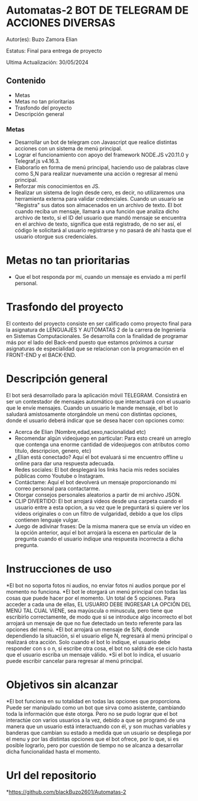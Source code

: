 # Automatas-2 BOT DE TELEGRAM DE ACCIONES DIVERSAS
Autor(es): Buzo Zamora Elian

Estatus: Final para entrega de proyecto

Ultima Actualización: 30/05/2024
## Contenido
* Metas 
* Metas no tan prioritarias
* Trasfondo del proyecto
* Descripción general

### Metas
* Desarrollar un bot de telegram con Javascript que realice distintas acciones con un sistema de menú principal.
* Lograr el funcionamiento con apoyo del framework NODE.JS v20.11.0 y Telegraf.js v4.16.3.
* Elaborarlo en forma de menú principal, haciendo uso de palabras clave como S,N para realizar nuevamente una acción o regresar al menú principal.
* Reforzar mis conocimientos en JS.
* Realizar un sistema de login desde cero, es decir, no utilizaremos una herramienta externa para validar credenciales. Cuando un usuario se "Registra" sus datos son almacenados en un archivo de texto. El bot cuando reciba un mensaje, llamará a una función que analiza dicho archivo de texto, si el ID del usuario que mandó mensaje se encuentra en el archivo de texto, significa que está registrado, de no ser así, el código le solicitará al usuario registrarse y no pasará de ahí hasta que el usuario otorgue sus credenciales.

# Metas no tan prioritarias
* Que el bot responda por mí, cuando un mensaje es enviado a mi perfil personal.

# Trasfondo del proyecto
El contexto del proyecto consiste en ser calificado como proyecto final para la asignatura de LENGUAJES Y AUTÓMATAS 2 de la carrera de Ingenieria en Sistemas Computacionales.
Se desarrolla con la finalidad de programar más por el lado del Back-end puesto que estamos próximos a cursar asignaturas de especialidad que se relacionan con la programación
en el FRONT-END y el BACK-END.

# Descripción general
El bot será desarrollado para la aplicación móvil TELEGRAM. Consistirá en ser un contestador de mensajes automático que interactuará con el usuario que le envíe mensajes. Cuando un usuario
le mande mensaje, el bot lo saludará amistosamente otorgándole un menú con distintas opciones, donde el usuario deberá indicar que se desea hacer con opciones como:
* Acerca de Elian (Nombre,edad,sexo,nacionalidad etc)
* Recomendar algún videojuego en particular: Para esto crearé un arreglo que contenga una enorme cantidad de videojuegos con atributos como titulo, descripcion, genero, etc)
* ¿Elian está conectado? Aquí el bot evaluará si me encuentro offline u online para dar una respuesta adecuada.
* Redes sociales: El bot desplegará los links hacia mis redes sociales públicas como Youtube o Instagram.
* Contáctame: Aquí el bot devolverá un mensaje proporcionando mi correo personal para contactarme.
* Otorgar consejos personales aleatorios a partir de mi archivo JSON.
* CLIP DIVERTIDO: El bot arrojará videos desde una carpeta cuando el usuario entre a esta opcion, a su vez que le preguntará si quiere ver los videos originales o con un filtro de vulgaridad, debido a que los clips contienen lenguaje vulgar.
* Juego de adivinar frases: De la misma manera que se envía un vídeo en la opción anterior, aquí el bot arrojará la escena en particular de la pregunta cuando el usuario indique una respuesta incorrecta a dicha pregunta.

# Instrucciones de uso
*El bot no soporta fotos ni audios, no enviar fotos ni audios porque por el momento no funciona.
*El bot le otorgará un menú principal con todas las cosas que puede hacer por el momento. Un total de 5 opciones. Para acceder a cada una de ellas, EL USUARIO DEBE INGRESAR LA OPCIÓN DEL MENÚ TAL CUAL VIENE, sea mayúscula o minuscula, pero tiene que escribirlo correctamente, de modo que si se introduce algo incorrecto el bot arrojará un mensaje de que no fue detectado un texto referente para las opciones del menú. 
*El bot arrojará un mensaje de S/N, donde dependiendo la situación, si el usuario elige N, regresará al menú principal o realizará otra acción.
Solo cuando el bot lo indique, el usuario debe responder con s o n, si escribe otra cosa, el bot no saldrá de ese ciclo hasta que el usuario escriba un mensaje válido.
*Si el bot lo indica, el usuario puede escribir cancelar para regresar al menú principal.


# Objetivos sin alcanzar
*El bot funciona en su totalidad en todas las opciones que proporciona. Puede ser manipulado como un bot que sirva como asistente, cambiando toda la información que éste otorga. Pero no se pudo lograr que el bot interactúe con varios usuarios a la vez, debido a que se programó de una manera que un usuario está interactuando con él, y son muchas variables y banderas que cambian su estado a medida que un usuario se despliega por el menu y por las distintas opciones que el bot ofrece, por lo que, si es posible lograrlo, pero por cuestión de tiempo no se alcanza a desarrollar dicha funcionalidad hasta el momento.

# Url del repositorio
*https://github.com/blackBuzo2601/Automatas-2